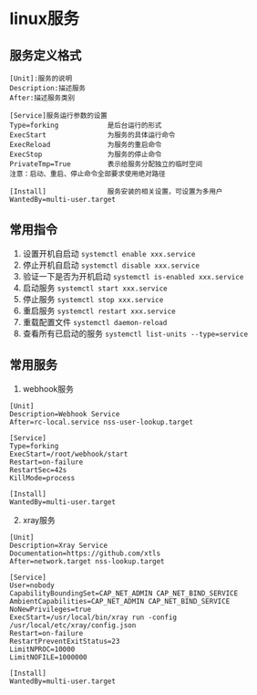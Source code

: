 # linux服务

## 服务定义格式

```
[Unit]:服务的说明
Description:描述服务
After:描述服务类别

[Service]服务运行参数的设置
Type=forking            是后台运行的形式
ExecStart               为服务的具体运行命令
ExecReload              为服务的重启命令
ExecStop                为服务的停止命令
PrivateTmp=True         表示给服务分配独立的临时空间
注意：启动、重启、停止命令全部要求使用绝对路径

[Install]               服务安装的相关设置，可设置为多用户
WantedBy=multi-user.target 
```
## 常用指令
1. 设置开机自启动   `systemctl enable xxx.service`
2. 停止开机自启动   `systemctl disable xxx.service`
3. 验证一下是否为开机启动  `systemctl is-enabled xxx.service`
4. 启动服务  `systemctl start xxx.service`
5. 停止服务  `systemctl stop xxx.service`
6. 重启服务  `systemctl restart xxx.service`
7. 重载配置文件  `systemctl daemon-reload`
8. 查看所有已启动的服务  `systemctl list-units --type=service`

## 常用服务

1. webhook服务
```
[Unit]
Description=Webhook Service
After=rc-local.service nss-user-lookup.target

[Service]
Type=forking
ExecStart=/root/webhook/start
Restart=on-failure
RestartSec=42s
KillMode=process 

[Install]
WantedBy=multi-user.target
```
2. xray服务
```
[Unit]
Description=Xray Service
Documentation=https://github.com/xtls
After=network.target nss-lookup.target

[Service]
User=nobody
CapabilityBoundingSet=CAP_NET_ADMIN CAP_NET_BIND_SERVICE
AmbientCapabilities=CAP_NET_ADMIN CAP_NET_BIND_SERVICE
NoNewPrivileges=true
ExecStart=/usr/local/bin/xray run -config /usr/local/etc/xray/config.json
Restart=on-failure
RestartPreventExitStatus=23
LimitNPROC=10000
LimitNOFILE=1000000

[Install]
WantedBy=multi-user.target
```
